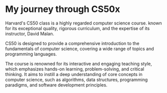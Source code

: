 # My journey through CS50x
  Harvard's CS50 class is a highly regarded computer science course. known for its exceptional quality, rigorous curriculum, and the expertise of its instructor, David Malan. 

  CS50 is designed to provide a comprehensive introduction to the fundamentals of computer science, covering a wide range of topics and programming languages. 
  
  The course is renowned for its interactive and engaging teaching style, which emphasizes hands-on learning, problem-solving, and critical thinking. It aims to instill a deep understanding of core concepts in computer science, such as algorithms, data structures, programming paradigms, and software development principles.
